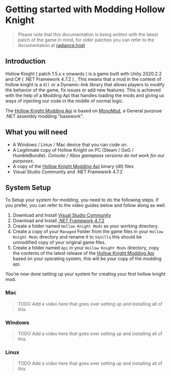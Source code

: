 # Getting started with Modding Hollow Knight

> Please note that this documentation is being written with the latest patch of the game in mind, for older patches you can refer to the documentation at [radiance.host](https://radiance.host/apidocs/Getting-Started.html)

## Introduction
Hollow Knight ( patch 1.5.x.x onwards ) is a game built with Unity 2020.2.2 and  C# ( .NET Framework 4.7.2 ) , This means that a mod in the context of hollow knight is a `dll` or a Dynamic-link library that allows players to modify the behavior of the game, fix issues or add new features. This is achieved with the help of a Modding Api that handles loading the mods and giving us ways of injecting our code in the middle of normal logic.

The [Hollow Knight Modding Api](https://github.com/hk-modding/api)   is based on [MonoMod](https://github.com/MonoMod/MonoMod), a General purpose .NET assembly modding "basework".

## What you will need

 - A Windows / Linux / Mac device that you can code on.
 - A Legitimate copy of Hollow Knight on PC (Steam / GoG / HumbleBundle).
 *Console / Xbox gamepass versions do not work for our purposes.*
 - A copy of the [Hollow Knight Modding Api](https://github.com/hk-modding/api) binary (dll) files
 - Visual Studio Community and .NET Framework 4.7.2 

## System Setup 

To Setup your system for modding, you need to do the following steps. if you prefer, you can refer to the video guides below and follow along as well.

 1. Download and Install [Visual Studio Community](https://visualstudio.microsoft.com/vs/community/) 
 2. Download and Install [.NET Framework 4.7.2](https://dotnet.microsoft.com/en-us/download/dotnet-framework/net472)
 3. Create a folder named `Hollow Knight Mods` as your working directory.
 4. Create a copy of your `Managed` Folder from the game files in your `Hollow Knight Mods` directory and rename it to `Vanilla` this should be unmodified copy of your original game files.
 5. Create a folder named `Api` in your `Hollow Knight Mods` directory, copy the contents of the latest release of the [Hollow Knight Modding Api](https://github.com/hk-modding/api/releases) based on your operating system, this will be your copy of the modding api.

You're now done setting up your system for creating your first hollow knight mod.

### Mac 
> TODO Add a video here that goes over setting up and installing all of this
### Windows 
> TODO Add a video here that goes over setting up and installing all of this
### Linux 
> TODO Add a video here that goes over setting up and installing all of this

